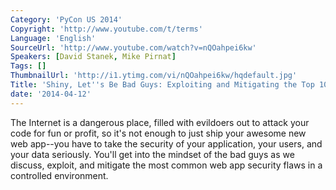 ```yaml
---
Category: 'PyCon US 2014'
Copyright: 'http://www.youtube.com/t/terms'
Language: 'English'
SourceUrl: 'http://www.youtube.com/watch?v=nQOahpei6kw'
Speakers: [David Stanek, Mike Pirnat]
Tags: []
ThumbnailUrl: 'http://i1.ytimg.com/vi/nQOahpei6kw/hqdefault.jpg'
Title: 'Shiny, Let''s Be Bad Guys: Exploiting and Mitigating the Top 10'
date: '2014-04-12'
---
```

The Internet is a dangerous place, filled with evildoers out to attack your code for fun or profit, so it's not enough to just ship your awesome new web app--you have to take the security of your application, your users, and your data seriously. You'll get into the mindset of the bad guys as we discuss, exploit, and mitigate the most common web app security flaws in a controlled environment.